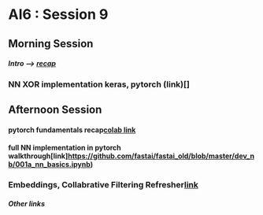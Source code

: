 # AI6 : Session 9

## Morning Session
##### Intro --> [recap](https://github.com/AI6-Bangalore-Chapter/2018-cycle-2/blob/master/recap.md)

### NN XOR implementation keras, pytorch (link)[]

## Afternoon Session

#### pytorch fundamentals recap[colab link](https://colab.research.google.com/github/Sharwon/fastai-intro-kit/blob/master/pytorch_intro_kit.ipynb)
#### full NN implementation in pytorch walkthrough[link]https://github.com/fastai/fastai_old/blob/master/dev_nb/001a_nn_basics.ipynb)
### Embeddings, Collabrative Filtering Refresher[link](https://github.com/AI6-Bangalore-Chapter/2018-cycle-2/tree/master/Sessions/Session%207)
#### 

##### Other links
